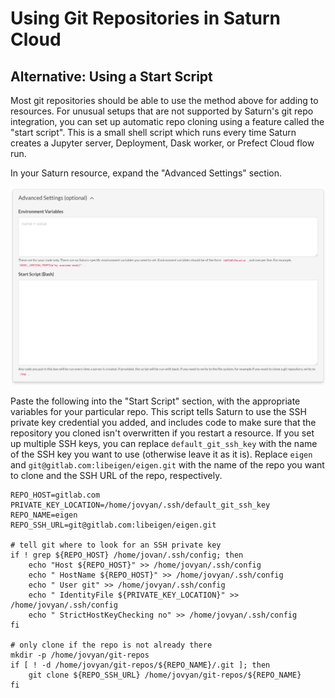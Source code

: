 # Using Git Repositories in Saturn Cloud

## Alternative: Using a Start Script

Most git repositories should be able to use the method above for adding to resources. For unusual setups that are not supported by Saturn's git repo integration, you can set up automatic repo cloning using a feature called the "start script". This is a small shell script which runs every time Saturn creates a Jupyter server, Deployment, Dask worker, or Prefect Cloud flow run.

In your Saturn resource, expand the "Advanced Settings" section.

![Advanced settings](/images/docs/advanced-settings.jpg "doc-image")

Paste the following into the "Start Script" section, with the appropriate variables for your particular repo. This script tells Saturn to use the SSH private key credential you added, and includes code to make sure that the repository you cloned isn't overwritten if you restart a resource. If you set up multiple SSH keys, you can replace `default_git_ssh_key` with the name of the SSH key you want to use (otherwise leave it as it is). Replace `eigen` and `git@gitlab.com:libeigen/eigen.git` with the name of the repo you want to clone and the SSH URL of the repo, respectively.

```shell
REPO_HOST=gitlab.com
PRIVATE_KEY_LOCATION=/home/jovyan/.ssh/default_git_ssh_key
REPO_NAME=eigen
REPO_SSH_URL=git@gitlab.com:libeigen/eigen.git

# tell git where to look for an SSH private key
if ! grep ${REPO_HOST} /home/jovan/.ssh/config; then
    echo "Host ${REPO_HOST}" >> /home/jovyan/.ssh/config
    echo " HostName ${REPO_HOST}" >> /home/jovyan/.ssh/config
    echo " User git" >> /home/jovyan/.ssh/config
    echo " IdentityFile ${PRIVATE_KEY_LOCATION}" >> /home/jovyan/.ssh/config
    echo " StrictHostKeyChecking no" >> /home/jovyan/.ssh/config
fi

# only clone if the repo is not already there
mkdir -p /home/jovyan/git-repos
if [ ! -d /home/jovyan/git-repos/${REPO_NAME}/.git ]; then
    git clone ${REPO_SSH_URL} /home/jovyan/git-repos/${REPO_NAME}
fi
```
